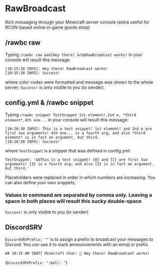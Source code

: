 
# RawBroadcast
Rich messaging through your Minecraft server console (extra useful for RCON-based online in-game goods shop) 
## /rawbc raw
Typing `/rawbc raw &e&lHey there! &r&6RawBroadcast works!` in your console will result this message:
```
[10:15:30 INFO]: Hey there! RawBroadcast works!
[10:15:30 INFO]: Success!
```
where color codes were formatted and message was shown to the whole server;  `Success!` is only visible to you (to sender).
## config.yml & /rawbc snippet
Typing `/rawbc snippet TestSnippet 1st element!,2nd e, *third element*,4th one...` in your console will result this message:
```
[10:20:30 INFO]: This is a test snippet! 1st element! and 2nd e are first two arguments! 4th one... is a fourth arg; and also *third element* is in fact an argument, but third.
[10:20:30 INFO]: Success!
```
where `TestSnippet` is a snippet that was defined in config.yml:
```
TestSnippet: '&6This is a test snippet! {0} and {1} are first two arguments! {3} is a fourth arg; and also {2} is in fact an argument, but third.'
```

Placeholders were replaced in order in which numbers are increasing.
You can also define your own snippets;
### Values in command are separated by comma only. Leaving a space in both places will result this sucky double-space

`Success!` is only visible to you (to sender).

## DiscordSRV
`DiscordSRVPrefix: ""` is to assign a prefix to broadcast your messages to Discord.
You can use it to mark announcements with an emoji or prefix.
```
## 10:15 AM [BOT] Minecraft Chat: 🔔 Hey there! RawBroadcast works!
```

(`DiscordSRVPrefix: ":bell: "`)
